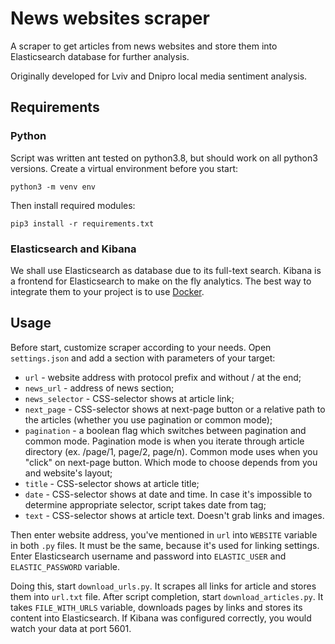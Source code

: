 # News websites scraper
A scraper to get articles from news websites and store them into Elasticsearch database for further analysis.

Originally developed for Lviv and Dnipro local media sentiment analysis.

## Requirements
### Python
Script was written ant tested on python3.8, but should work on all python3 versions.
Create a virtual environment before you start:

`python3 -m venv env`

Then install required modules:

`pip3 install -r requirements.txt`


### Elasticsearch and Kibana
We shall use Elasticsearch as database due to its full-text search. Kibana is a frontend for Elasticsearch to make on
the fly analytics.
The best way to integrate them to your project is to use [Docker](https://github.com/deviantony/docker-elk).

## Usage
Before start, customize scraper according to your needs. Open `settings.json` and add a section with parameters of your
target:

* `url` - website address with protocol prefix and without / at the end;
* `news_url` - address of news section;
* `news_selector` - CSS-selector shows at article link;
* `next_page` - CSS-selector shows at next-page button or a relative path to the articles (whether you use pagination or
 common mode);
* `pagination` - a boolean flag which switches between pagination and common mode. Pagination mode is when you iterate
through article directory (ex. /page/1, page/2, page/n). Common mode uses when you "click" on next-page button. Which
mode to choose depends from you and website's layout;
* `title` - CSS-selector shows at article title;
* `date` - CSS-selector shows at date and time. In case it's impossible to determine appropriate selector, script takes
date from <meta> tag;
* `text` - CSS-selector shows at article text. Doesn't grab links and images.

Then enter website address, you've mentioned in `url` into `WEBSITE` variable in both `.py` files. It must be the same,
because it's used for linking settings. Enter Elasticsearch username and password into `ELASTIC_USER` and
`ELASTIC_PASSWORD` variable.

Doing this, start `download_urls.py`. It scrapes all links for article and stores them into `url.txt` file.
After script completion, start `download_articles.py`. It takes `FILE_WITH_URLS` variable, downloads pages by links and
stores its content into Elasticsearch. If Kibana was configured correctly, you would watch your data at port 5601.
